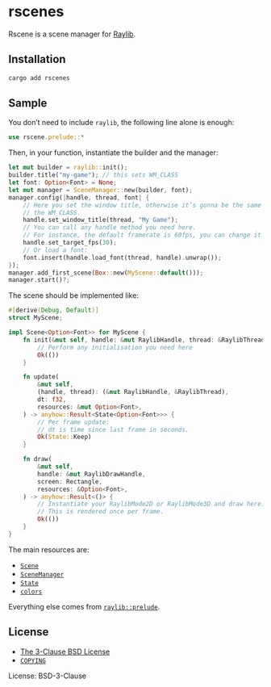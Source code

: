 # rscenes

Rscene is a scene manager for [Raylib](https://crates.io/crates/raylib).

## Installation

```sh
cargo add rscenes
```

## Sample

You don’t need to include `raylib`, the following line alone is enough:

```rust
use rscene.prelude::*
```

Then, in your function, instantiate the builder and the manager:

```rust
let mut builder = raylib::init();
builder.title("my-game"); // this sets WM_CLASS
let font: Option<Font> = None;
let mut manager = SceneManager::new(builder, font);
manager.config(|handle, thread, font| {
    // Here you set the window title, otherwise it’s gonna be the same as
    // the WM_CLASS.
    handle.set_window_title(thread, "My Game");
    // You can call any handle method you need here.
    // For instance, the default framerate is 60fps, you can change it here:
    handle.set_target_fps(30);
    // Or load a font:
    font.insert(handle.load_font(thread, handle).unwrap());
});
manager.add_first_scene(Box::new(MyScene::default()));
manager.start()?;
```

The scene should be implemented like:

```rust
#[derive(Debug, Default)]
struct MyScene;

impl Scene<Option<Font>> for MyScene {
    fn init(&mut self, handle: &mut RaylibHandle, thread: &RaylibThread) -> anyhow::Result<()> {
        // Perform any initialisation you need here
        Ok(())
    }

    fn update(
        &mut self,
        (handle, thread): (&mut RaylibHandle, &RaylibThread),
        dt: f32,
        resources: &mut Option<Font>,
    ) -> anyhow::Result<State<Option<Font>>> {
        // Per frame update:
        // dt is time since last frame in seconds.
        Ok(State::Keep)
    }

    fn draw(
        &mut self,
        handle: &mut RaylibDrawHandle,
        screen: Rectangle,
        resources: &Option<Font>,
    ) -> anyhow::Result<()> {
        // Instantiate your RaylibMode2D or RaylibMode3D and draw here.
        // This is rendered once per frame.
        Ok(())
    }
}
```

The main resources are:

- [`Scene`](https://docs.rs/rscenes/latest/rscenes/prelude/trait.Scene.html)
- [`SceneManager`](https://github.com/cacilhas/rscenes/blob/master/COPYING)
- [`State`](https://docs.rs/rscenes/latest/rscenes/prelude/enum.State.html)
- [`colors`](https://docs.rs/rscenes/latest/rscenes/prelude/colors/)

Everything else comes from
[`raylib::prelude`](https://docs.rs/raylib/3.7.0/raylib/prelude/).

## License

- [The 3-Clause BSD License](https://opensource.org/license/bsd-3-clause/)
- [`COPYING`](https://github.com/cacilhas/rscenes/blob/master/COPYING)

License: BSD-3-Clause
